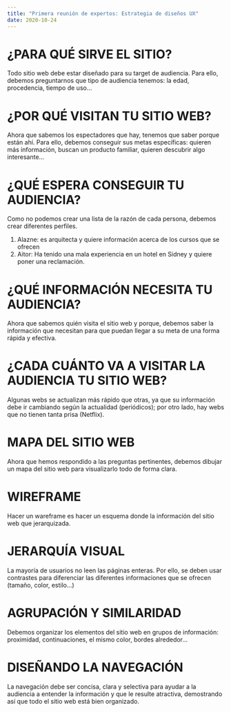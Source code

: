 ```yaml
---
title: "Primera reunión de expertos: Estrategia de diseños UX"
date: 2020-10-24
---
```

# ¿PARA QUÉ SIRVE EL SITIO?
Todo sitio web debe estar diseñado para su target de audiencia. Para ello, debemos preguntarnos que tipo de audiencia tenemos: la edad, procedencia, tiempo de uso…
# ¿POR QUÉ VISITAN TU SITIO WEB?
Ahora que sabemos los espectadores que hay, tenemos que saber porque están ahí. Para ello, debemos conseguir sus metas específicas: quieren más información, buscan un producto familiar, quieren descubrir algo interesante…
# ¿QUÉ ESPERA CONSEGUIR TU AUDIENCIA?
Como no podemos crear una lista de la razón de cada persona, debemos crear diferentes perfiles.
1.	Alazne: es arquitecta y quiere información acerca de los cursos que se ofrecen
2.	Aitor: Ha tenido una mala experiencia en un hotel en Sidney y quiere poner una reclamación.
# ¿QUÉ INFORMACIÓN NECESITA TU AUDIENCIA?
Ahora que sabemos quién visita el sitio web y porque, debemos saber la información que necesitan para que puedan llegar a su meta de una forma rápida y efectiva.
# ¿CADA CUÁNTO VA A VISITAR LA AUDIENCIA TU SITIO WEB?
Algunas webs se actualizan más rápido que otras, ya que su información debe ir cambiando según la actualidad (periódicos); por otro lado, hay webs que no tienen tanta prisa (Netflix).
# MAPA DEL SITIO WEB
Ahora que hemos respondido a las preguntas pertinentes, debemos dibujar un mapa del sitio web para visualizarlo todo de forma clara.
# WIREFRAME
Hacer un wareframe es hacer un esquema donde la información del sitio web que jerarquizada.

# JERARQUÍA VISUAL
La mayoría de usuarios no leen las páginas enteras. Por ello, se deben usar contrastes para diferenciar las diferentes informaciones que se ofrecen (tamaño, color, estilo…)
# AGRUPACIÓN Y SIMILARIDAD
Debemos organizar los elementos del sitio web en grupos de información: proximidad, continuaciones, el mismo color, bordes alrededor…
# DISEÑANDO LA NAVEGACIÓN
La navegación debe ser concisa, clara y selectiva para ayudar a la audiencia a entender la información y que le resulte atractiva, demostrando así que todo el sitio web está bien organizado.
